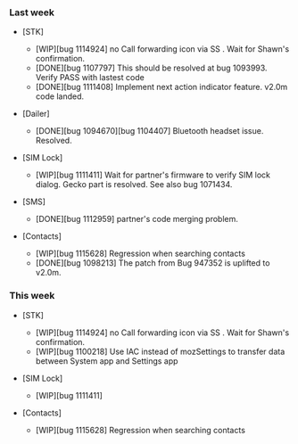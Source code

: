 ### Last week

* [STK]
  - [WIP][bug 1114924] no Call forwarding icon via SS . Wait for Shawn's confirmation.
  - [DONE][bug 1107797] This should be resolved at bug 1093993. Verify PASS with lastest code
  - [DONE][bug 1111408] Implement next action indicator feature. v2.0m code landed.

* [Dailer]
  - [DONE][bug 1094670][bug 1104407] Bluetooth headset issue. Resolved.

* [SIM Lock]
  - [WIP][bug 1111411] Wait for partner's firmware to verify SIM lock dialog. Gecko part is resolved. See also bug 1071434.

* [SMS]
  - [DONE][bug 1112959] partner's code merging problem.

* [Contacts]
  - [WIP][bug 1115628] Regression when searching contacts
  - [DONE][bug 1098213] The patch from Bug 947352 is uplifted to v2.0m.

### This week

* [STK]
  - [WIP][bug 1114924] no Call forwarding icon via SS . Wait for Shawn's confirmation.
  - [WIP][bug 1100218] Use IAC instead of mozSettings to transfer data between System app and Settings app

* [SIM Lock]
  - [WIP][bug 1111411]

* [Contacts]
  - [WIP][bug 1115628] Regression when searching contacts
